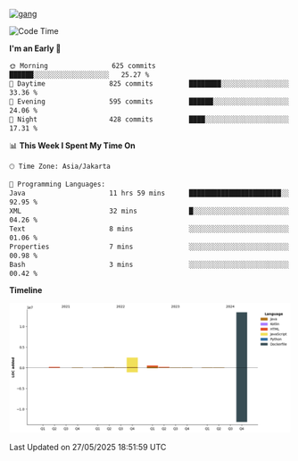 <!-- [<img src='https://dev.karakun.com/assets/posts/2018-09-16-jc-java-article/3duke_suspects.jpg' alt='java'>](https://github.com/yeahbutstill) -->
[<img src='https://asset-2.tstatic.net/tribunnewswiki/foto/bank/images/Mozart.jpg' alt='gang'>](https://github.com/yeahbutstill)

<!--START_SECTION:waka-->
![Code Time](http://img.shields.io/badge/Code%20Time-3%2C252%20hrs%2043%20mins-blue)

**I'm an Early 🐤** 

```text
🌞 Morning                625 commits         ██████░░░░░░░░░░░░░░░░░░░   25.27 % 
🌆 Daytime                825 commits         ████████░░░░░░░░░░░░░░░░░   33.36 % 
🌃 Evening                595 commits         ██████░░░░░░░░░░░░░░░░░░░   24.06 % 
🌙 Night                  428 commits         ████░░░░░░░░░░░░░░░░░░░░░   17.31 % 
```


📊 **This Week I Spent My Time On** 

```text
🕑︎ Time Zone: Asia/Jakarta

💬 Programming Languages: 
Java                     11 hrs 59 mins      ███████████████████████░░   92.95 % 
XML                      32 mins             █░░░░░░░░░░░░░░░░░░░░░░░░   04.26 % 
Text                     8 mins              ░░░░░░░░░░░░░░░░░░░░░░░░░   01.06 % 
Properties               7 mins              ░░░░░░░░░░░░░░░░░░░░░░░░░   00.98 % 
Bash                     3 mins              ░░░░░░░░░░░░░░░░░░░░░░░░░   00.42 % 
```

**Timeline**

![Lines of Code chart](https://raw.githubusercontent.com/yeahbutstill/yeahbutstill/main/assets/bar_graph.png)


 Last Updated on 27/05/2025 18:51:59 UTC
<!--END_SECTION:waka-->
